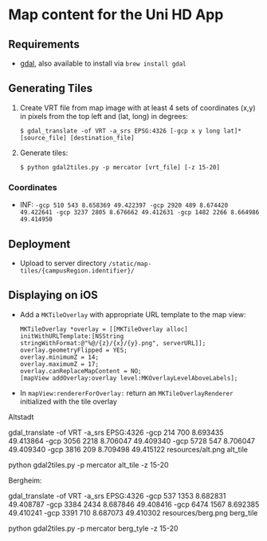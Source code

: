 # Map content for the Uni HD App

## Requirements

- [gdal](http://www.gdal.org), also available to install via `brew install gdal`

## Generating Tiles

1. Create VRT file from map image with at least 4 sets of coordinates (x,y) in pixels from the top left and (lat, long) in degrees:

	`$ gdal_translate -of VRT -a_srs EPSG:4326 [-gcp x y long lat]* [source_file] [destination_file]`

2. Generate tiles:

	`$ python gdal2tiles.py -p mercator [vrt_file] [-z 15-20]`
	
### Coordinates

- INF: `-gcp 510 543 8.658369 49.422397 -gcp 2920 489 8.674420 49.422641 -gcp 3237 2805 8.676662 49.412631 -gcp 1482 2266 8.664986 49.414950`

## Deployment

- Upload to server directory `/static/map-tiles/{campusRegion.identifier}/`

## Displaying on iOS

- Add a `MKTileOverlay` with appropriate URL template to the map view:

	```
    MKTileOverlay *overlay = [[MKTileOverlay alloc] initWithURLTemplate:[NSString stringWithFormat:@"%@/{z}/{x}/{y}.png", serverURL]];
    overlay.geometryFlipped = YES;
    overlay.minimumZ = 14;
    overlay.maximumZ = 17;
    overlay.canReplaceMapContent = NO;
    [mapView addOverlay:overlay level:MKOverlayLevelAboveLabels];
	```
	
- In `mapView:rendererForOverlay:` return an `MKTileOverlayRenderer` initialized with the tile overlay


Altstadt

gdal_translate -of VRT -a_srs EPSG:4326 -gcp 214 700 8.693435 49.413864 -gcp 3056 2218 8.706047 49.409340 -gcp 5728 547 8.706047 49.409340 -gcp 3816 209 8.709498 49.415122 resources/alt.png alt_tile

python gdal2tiles.py -p mercator alt_tile -z 15-20

Bergheim:

gdal_translate -of VRT -a_srs EPSG:4326 -gcp 537 1353 8.682831 49.408787 -gcp 3384 2434 8.687846 49.408416 -gcp 6474 1567 8.692385 49.410241 -gcp 3391 710 8.687073 49.410302 resources/berg.png berg_tile

python gdal2tiles.py -p mercator berg_tyle -z 15-20

